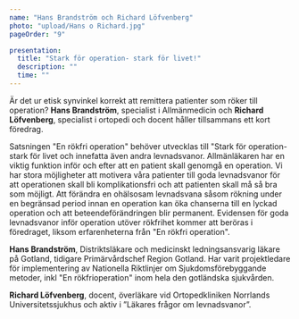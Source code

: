 ```yaml
---
name: "Hans Brandström och Richard Löfvenberg"
photo: "upload/Hans o Richard.jpg"
pageOrder: "9"

presentation:
  title: "Stark för operation- stark för livet!"
  description: ""
  time: ""
---
```

Är det ur etisk synvinkel korrekt att remittera patienter som röker till operation? **Hans Brandström**, specialist i Allmänmedicin och **Richard Löfvenberg**, specialist i ortopedi och  docent håller tillsammans ett kort föredrag.

Satsningen "En rökfri operation" behöver utvecklas till "Stark för operation- stark för livet och innefatta även andra levnadsvanor. Allmänläkaren har en viktig funktion inför och efter att en patient skall genomgå en operation. Vi har stora möjligheter att motivera våra patienter till goda levnadsvanor för att operationen skall bli komplikationsfri och att patienten skall må så bra som möjligt. Att förändra en ohälsosam levnadsvana såsom rökning under en begränsad period innan en operation kan öka chanserna till en lyckad operation och att beteendeförändringen blir permanent. 
Evidensen för goda levnadsvanor inför operation utöver rökfrihet kommer att  beröras i föredraget, liksom erfarenheterna från "En rökfri operation".  

**Hans Brandström**, Distriktsläkare och medicinskt ledningsansvarig läkare på Gotland, tidigare Primärvårdschef Region Gotland. Har varit projektledare för implementering av Nationella
Riktlinjer om Sjukdomsförebyggande metoder, inkl "En rökfrioperation" inom hela den gotländska
sjukvården.

**Richard Löfvenberg**, docent, överläkare vid Ortopedkliniken Norrlands Universitetssjukhus och aktiv i ”Läkares frågor om levnadsvanor”.